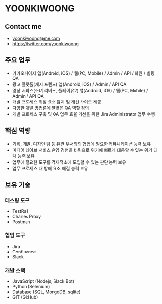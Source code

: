 # YOONKIWOONG

## Contact me 
- yoonkiwoong@me.com
- https://twitter.com/yoonkiwoong

## 주요 업무
- 카카오페이지 앱(Android, iOS) / 웹(PC, Mobile) / Admin / API / 회원 / 빌링 QA
- 광고 플랫폼(캐시 프렌즈) 앱(Android, iOS) / Admin / API QA
- 영상 서비스(소녀 리버스, 플레이유2) 앱(Android, iOS) / 웹(PC, Mobile) / Admin / API QA
- 개발 프로세스 위험 요소 탐지 및 개선 가이드 제공
- 다양한 개발 방법론에 알맞은 QA 역할 정의
- 개발 프로세스 구축 및 QA 업무 효율 개선을 위한 Jira Administrator 업무 수행

## 핵심 역량
- 기획, 개발, 디자인 팀 등 유관 부서와의 협업에 필요한 커뮤니케이션 능력 보유
- 미디어 라이브 서비스 운영 경험을 바탕으로 위기에 빠르게 대응할 수 있는 위기 대처 능력 보유
- 업무에 필요한 도구를 적재적소에 도입할 수 있는 판단 능력 보유
- 업무 프로세스 내 방해 요소 해결 능력 보유

## 보유 기술
### 테스팅 도구
- TestRail
- Charles Proxy
- Postman
### 협업 도구
- Jira
- Confluence
- Slack 
### 개발 스택
- JavaScript (Nodejs, Slack Bot)
- Python (Selenium)
- Database (SQL, MongoDB, sqlite)
- GIT (GitHub)
